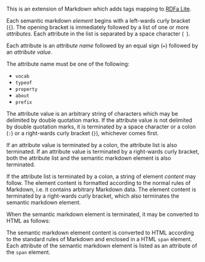 This is an extension of Markdown which adds tags mapping to [RDFa Lite](http://www.w3.org/2010/02/rdfa/sources/rdfa-lite/).

Each semantic markdown _element_ begins with a left-wards curly bracket (`{`). The opening bracket is immediately followed by a list of one or more _attributes_. Each attribute in the list is separated by a space character (` `).

Each attribute is an _attribute name_ followed by an equal sign (`=`) followed by an _attribute value_.

The attribute name must be one of the following:

* `vocab`
* `typeof`
* `property`
* `about`
* `prefix`

The attribute value is an arbitrary string of characters which may be delimited by double quotation marks. If the attribute value is not delimited by double quotation marks, it is terminated by a space character or a colon (`:`) or a right-wards curly bracket (`}`), whichever comes first.

If an attribute value is terminated by a colon, the attribute list is also terminated. If an attribute value is terminated by a right-wards curly bracket, both the attribute list and the semantic markdown element is also terminated.

If the attribute list is terminated by a colon, a string of element _content_ may follow. The element content is formatted according to the normal rules of Markdown, i.e. it contains arbitrary Markdown data. The element content is terminated by a right-wards curly bracket, which also terminates the semantic markdown element.

When the semantic markdown element is terminated, it may be converted to HTML as follows:

The semantic markdown element content is converted to HTML according to the standard rules of Markdown and enclosed in a HTML `span` element. Each attribute of the semantic markdown element is listed as an attribute of the `span` element.